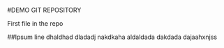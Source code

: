 #DEMO GIT REPOSITORY

First file in the repo 

##Ipsum line
dhaldhad dladadj nakdkaha aldaldada dakdada dajaahxnjss